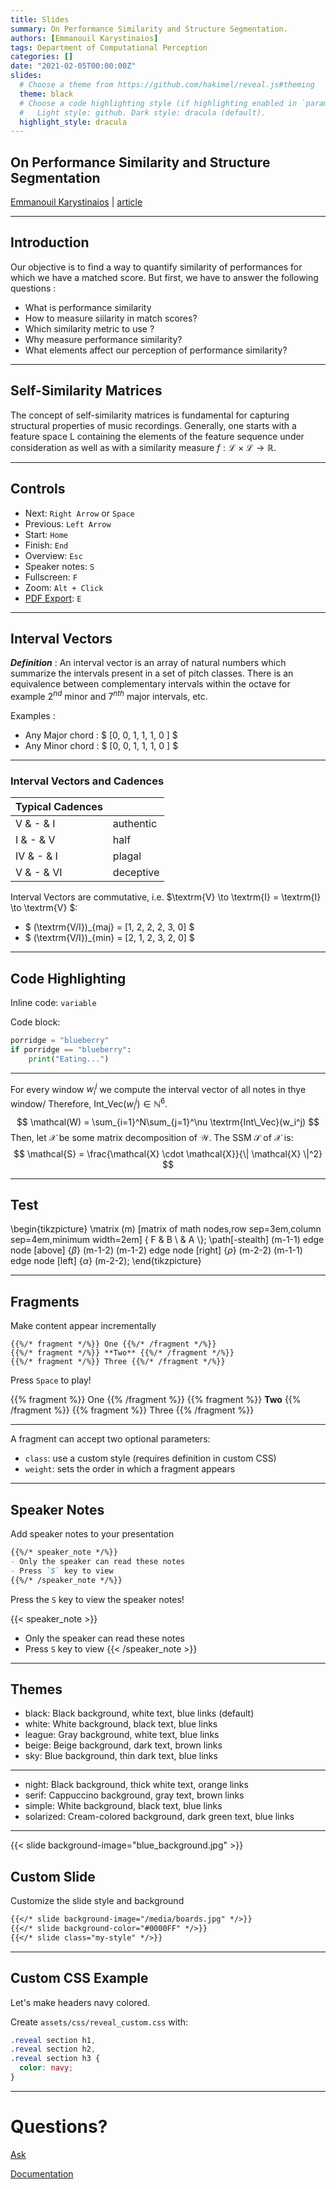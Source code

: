 ```yaml
---
title: Slides
summary: On Performance Similarity and Structure Segmentation.
authors: [Emmanouil Karystinaios]
tags: Department of Computational Perception
categories: []
date: "2021-02-05T00:00:00Z"
slides:
  # Choose a theme from https://github.com/hakimel/reveal.js#theming
  theme: black
  # Choose a code highlighting style (if highlighting enabled in `params.toml`)
  #   Light style: github. Dark style: dracula (default).
  highlight_style: dracula
---
```


## On Performance Similarity and Structure Segmentation

[Emmanouil Karystinaios](emmanouil-karystinaios.netify.app) | [article](emmanouil-karystinaios.netify.app)

<!-- [Wowchemy](https://wowchemy.com/) | [Documentation](https://owchemy.com/docs/managing-content/#create-slides) -->

---

## Introduction

Our objective is to find a way to quantify similarity of performances for which we have a matched score.
But first, we have to answer the following questions :
- What is performance similarity
- How to measure siilarity in match scores?
- Which similarity metric to use ?
- Why measure performance similarity?
- What elements affect our perception of performance similarity?

---

## Self-Similarity Matrices

The concept of self-similarity matrices is fundamental for
capturing structural properties of music recordings. Generally,
one starts with a feature space L containing the elements of
the feature sequence under consideration as well as with a
similarity measure $f : \mathcal{L} \times \mathcal{L} \to \mathbb{R}$.

---

## Controls

- Next: `Right Arrow` or `Space`
- Previous: `Left Arrow`
- Start: `Home`
- Finish: `End`
- Overview: `Esc`
- Speaker notes: `S`
- Fullscreen: `F`
- Zoom: `Alt + Click`
- [PDF Export](https://github.com/hakimel/reveal.js#pdf-export): `E`

---

## Interval Vectors

**_Definition_**
: An interval vector is an array of natural numbers which summarize the intervals present in a set of pitch classes. There is an equivalence between complementary intervals within the octave for example $2^{nd}$ minor and $7^{nth}$ major intervals, etc.

Examples :
- Any Major chord : $ [0, 0, 1, 1, 1, 0 ] $
- Any Minor chord : $ [0, 0, 1, 1, 1, 0 ] $

---
### Interval Vectors and Cadences

|      **Typical Cadences**			|  			|
|---								|---		|
| $\textrm{V}$ & - & $\textrm{I}$ 	| authentic |
|$\textrm{I}$ & - &  $\textrm{V}$ 	| half 		|
|$\textrm{IV}$ & - & $\textrm{I}$ 	| plagal 	|
|$\textrm{V}$  & - & $\textrm{VI}$ 	| deceptive |


Interval Vectors are commutative, i.e. $\textrm{V} \to \textrm{I} = \textrm{I} \to \textrm{V} $:
- $ (\textrm{V/I})_{maj} = [1, 2, 2, 2, 3, 0] $
- $ (\textrm{V/I})_{min} = [2, 1, 2, 3, 2, 0] $ 


---

## Code Highlighting

Inline code: `variable`

Code block:
```python
porridge = "blueberry"
if porridge == "blueberry":
    print("Eating...")
```

---

For every window $w_i^j$ we compute the interval vector of all notes in thye window/ Therefore, $\textrm{Int\_Vec}(w_i^j)\in \mathbb{N}^6$.
$$
\mathcal(W) = \sum_{i=1}^N\sum_{j=1}^\nu \textrm{Int\_Vec}(w_i^j)
$$
Then, let $\mathcal{X}$ be some matrix decomposition of $\mathcal{W}$. The SSM $\mathcal{S}$ of $\mathcal{X}$ is:
$$ 
\mathcal{S} = \frac{\mathcal{X} \cdot \mathcal{X}}{\| \mathcal{X} \|^2}
$$

---

## Test


\begin{tikzpicture}
  \matrix (m) [matrix of math nodes,row sep=3em,column sep=4em,minimum width=2em]
  {
     F & B \\
      & A \\};
  \path[-stealth]
    (m-1-1) edge node [above] {$\beta$} (m-1-2)
    (m-1-2) edge node [right] {$\rho$} (m-2-2)
    (m-1-1) edge node [left] {$\alpha$} (m-2-2);
\end{tikzpicture}

---

## Fragments

Make content appear incrementally

```
{{%/* fragment */%}} One {{%/* /fragment */%}}
{{%/* fragment */%}} **Two** {{%/* /fragment */%}}
{{%/* fragment */%}} Three {{%/* /fragment */%}}
```

Press `Space` to play!

{{% fragment %}} One {{% /fragment %}}
{{% fragment %}} **Two** {{% /fragment %}}
{{% fragment %}} Three {{% /fragment %}}

---

A fragment can accept two optional parameters:

- `class`: use a custom style (requires definition in custom CSS)
- `weight`: sets the order in which a fragment appears

---

## Speaker Notes

Add speaker notes to your presentation

```markdown
{{%/* speaker_note */%}}
- Only the speaker can read these notes
- Press `S` key to view
{{%/* /speaker_note */%}}
```

Press the `S` key to view the speaker notes!

{{< speaker_note >}}
- Only the speaker can read these notes
- Press `S` key to view
{{< /speaker_note >}}

---

## Themes

- black: Black background, white text, blue links (default)
- white: White background, black text, blue links
- league: Gray background, white text, blue links
- beige: Beige background, dark text, brown links
- sky: Blue background, thin dark text, blue links

---

- night: Black background, thick white text, orange links
- serif: Cappuccino background, gray text, brown links
- simple: White background, black text, blue links
- solarized: Cream-colored background, dark green text, blue links

---

{{< slide background-image="blue_background.jpg" >}}

## Custom Slide

Customize the slide style and background

```markdown
{{</* slide background-image="/media/boards.jpg" */>}}
{{</* slide background-color="#0000FF" */>}}
{{</* slide class="my-style" */>}}
```

---

## Custom CSS Example

Let's make headers navy colored.

Create `assets/css/reveal_custom.css` with:

```css
.reveal section h1,
.reveal section h2,
.reveal section h3 {
  color: navy;
}
```

---

# Questions?

[Ask](https://github.com/wowchemy/wowchemy-hugo-modules/discussions)

[Documentation](https://wowchemy.com/docs/managing-content/#create-slides)
